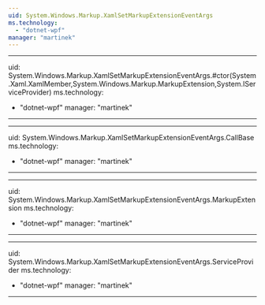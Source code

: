 ```yaml
---
uid: System.Windows.Markup.XamlSetMarkupExtensionEventArgs
ms.technology: 
  - "dotnet-wpf"
manager: "martinek"
---
```


---
uid: System.Windows.Markup.XamlSetMarkupExtensionEventArgs.#ctor(System.Xaml.XamlMember,System.Windows.Markup.MarkupExtension,System.IServiceProvider)
ms.technology: 
  - "dotnet-wpf"
manager: "martinek"
---

---
uid: System.Windows.Markup.XamlSetMarkupExtensionEventArgs.CallBase
ms.technology: 
  - "dotnet-wpf"
manager: "martinek"
---

---
uid: System.Windows.Markup.XamlSetMarkupExtensionEventArgs.MarkupExtension
ms.technology: 
  - "dotnet-wpf"
manager: "martinek"
---

---
uid: System.Windows.Markup.XamlSetMarkupExtensionEventArgs.ServiceProvider
ms.technology: 
  - "dotnet-wpf"
manager: "martinek"
---
